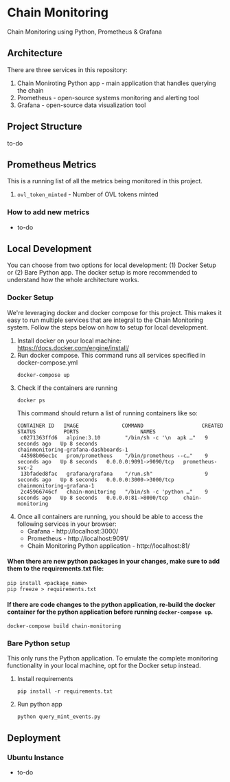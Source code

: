 # Chain Monitoring
Chain Monitoring using Python, Prometheus & Grafana

## Architecture
There are three services in this repository:
1. Chain Moniroting Python app - main application that handles querying the chain
2. Prometheus - open-source systems monitoring and alerting tool
3. Grafana - open-source data visualization tool

## Project Structure
to-do

## Prometheus Metrics
This is a running list of all the metrics being monitored in this project.
1. `ovl_token_minted` - Number of OVL tokens minted
   
### How to add new metrics
- to-do


## Local Development
You can choose from two options for local development: (1) Docker Setup or (2) Bare Python app. The docker setup is more recommended to understand how the whole architecture works.

### Docker Setup
We're leveraging docker and docker compose for this project. This makes it easy to run multiple services that are integral to the Chain Monitoring system. Follow the steps below on how to setup for local development.
1. Install docker on your local machine: https://docs.docker.com/engine/install/
2. Run docker compose. This command runs all services specified in docker-compose.yml
    ```
    docker-compose up
    ```
3. Check if the containers are running
   ```
   docker ps
   ```
   This command should return a list of running containers like so:
   ```
   CONTAINER ID   IMAGE              COMMAND                   CREATED         STATUS         PORTS                    NAMES
    c0271363ffd6   alpine:3.10        "/bin/sh -c '\n  apk …"   9 seconds ago   Up 8 seconds                            chainmonitoring-grafana-dashboards-1
    44598b06ec1c   prom/prometheus    "/bin/prometheus --c…"    9 seconds ago   Up 8 seconds   0.0.0.0:9091->9090/tcp   prometheus-svc-2
    13bfaded8fac   grafana/grafana    "/run.sh"                 9 seconds ago   Up 8 seconds   0.0.0.0:3000->3000/tcp   chainmonitoring-grafana-1
    2c45966746cf   chain-monitoring   "/bin/sh -c 'python …"    9 seconds ago   Up 8 seconds   0.0.0.0:81->8000/tcp     chain-monitoring
   ```
4. Once all containers are running, you should be able to access the following services in your browser:
   - Grafana - http://localhost:3000/
   - Prometheus - http://localhost:9091/
   - Chain Monitoring Python application - http://localhost:81/

#### When there are new python packages in your changes, make sure to add them to the requirements.txt file:
```
pip install <package_name>
pip freeze > requirements.txt
```

#### If there are code changes to the python application, re-build the docker container for the python application before running `docker-compose up`.
```
docker-compose build chain-monitoring
```


### Bare Python setup
This only runs the Python application. To emulate the complete monitoring functionality in your local machine, opt for the Docker setup instead.
1. Install requirements
   ```
   pip install -r requirements.txt
   ```
2. Run python app
   ```
   python query_mint_events.py
   ```

## Deployment
### Ubuntu Instance
- to-do